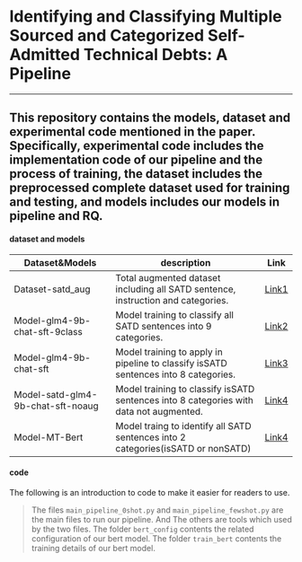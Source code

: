 # Identifying and Classifying Multiple Sourced and Categorized Self-Admitted Technical Debts: A Pipeline
---
This  repository contains the models, dataset and experimental code mentioned in the paper. Specifically, experimental code includes the implementation code of our pipeline and the process of training, the dataset includes the preprocessed complete dataset used for training and testing, and models includes our models in pipeline and RQ.
---
#### dataset and models

| Dataset&Models| description | Link |
| ----------- | ----------- | --------- |
| Dataset-satd_aug | Total augmented dataset including all SATD sentence, instruction and categories. | [Link1](https://huggingface.co/datasets/chaos1203/satd_aug) |
| Model-glm4-9b-chat-sft-9class | Model training to classify all SATD sentences into 9 categories. | [Link2](https://huggingface.co/chaos1203/satd-glm4-9b-chat-sft-9class) |
| Model-glm4-9b-chat-sft | Model training to apply in pipeline to classify isSATD sentences into 8 categories. | [Link3](https://huggingface.co/chaos1203/satd-glm4-9b-chat-sft) |
| Model-satd-glm4-9b-chat-sft-noaug | Model training to classify isSATD sentences into 8 categories with data not augmented. | [Link4](https://huggingface.co/chaos1203/satd-glm4-9b-chat-sft-noaug) |
| Model-MT-Bert | Model traing to identify all SATD sentences into 2 categories(isSATD or nonSATD) | [Link4](https://box.nju.edu.cn/f/a9455caeac9547159ff2/?dl=1) |

#### code
The following is an introduction to code to make it easier for readers to use.
> The files `main_pipeline_0shot.py` and `main_pipeline_fewshot.py` are the main files to run our pipeline. And The others are tools which used by the two files. The folder `bert_config` contents the related configuration of our bert model. The folder `train_bert` contents the training details of our bert model.



